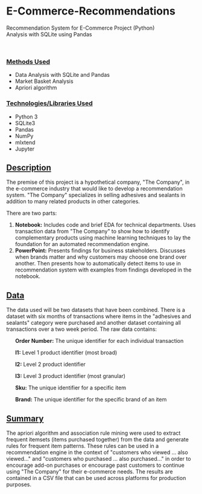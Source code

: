 # E-Commerce-Recommendations
Recommendation System for E-Commerce Project (Python)<br>
Analysis with SQLite using Pandas

<br>

### <u>Methods Used</u>
<ul>
  <li>Data Analysis with SQLite and Pandas</li>
  <li>Market Basket Analysis</li>
  <li>Apriori algorithm</li>
  </ul>

### <u>Technologies/Libraries Used</u>
<ul>
  <li>Python 3</li>
  <li>SQLite3</li>
  <li>Pandas</li>
  <li>NumPy</li>
  <li>mlxtend</li>
  <li>Jupyter</li>
  </ul>
  
## <u>Description</u>
The premise of this project is a hypothetical company, "The Company", in the e-commerce industry that would like to develop a recommendation system. "The Company" specializes in selling adhesives and sealants in addition to many related products in other categories.

There are two parts:
<ol>
  <li><b>Notebook:</b> Includes code and brief EDA for technical departments. Uses transaction data from "The Company" to show how to identify complementary products using machine learning techniques to lay the foundation for an automated recommendation engine.</li>
  <li><b>PowerPoint:</b> Presents findings for business stakeholders. Discusses when brands matter and why customers may choose one brand over another. Then presents how to automatically detect items to use in recommendation system with examples from findings developed in the notebook.</li>
</ol>

## <u>Data </u>
The data used will be two datasets that have been combined. There is a dataset with six months of transactions where items in the "adhesives and sealants" category were purchased and another dataset containing all transactions over a two week period. The raw data contains:

<ul><b>Order Number:</b> The unique identifier for each individual transaction</ul>
<ul><b>l1:</b> Level 1 product identifier (most broad)</ul>
<ul><b>l2:</b> Level 2 product identifier</ul>
<ul><b>l3:</b> Level 3 product identifier (most granular)</ul>
<ul><b>Sku:</b> The unique identifier for a specific item</ul>
<ul><b>Brand:</b> The unique identifier for the specific brand of an item </ul>

## <u>Summary</u>
The apriori algorithm and association rule mining were used to extract frequent itemsets (items purchased together) from the data and generate rules for frequent item patterns. These rules can be used in a recommendation engine in the context of "customers who viewed ... also viewed..." and "customers who purchased ... also purchased..." in order to encourage add-on purchases or encourage past customers to  continue using "The Company" for their e-commerce needs. The results are contained in a CSV file that can be used across platforms for production purposes.

 
 
